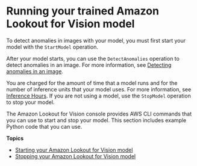 # Running your trained Amazon Lookout for Vision model<a name="running-model"></a>

To detect anomalies in images with your model, you must first start your model with the `StartModel` operation\.

After your model starts, you can use the `DetectAnomalies` operation to detect anomalies in an image\. For more information, see [Detecting anomalies in an image](inference-detect-anomalies.md)\.  

You are charged for the amount of time that a model runs and for the number of inference units that your model uses\. For more information, see [Inference Hours](https://aws.amazon.com/lookout-for-vision/pricing/#Inference_Hours)\. If you are not using a model, use the `StopModel` operation to stop your model\.

The Amazon Lookout for Vision console provides AWS CLI commands that you can use to start and stop your model\. This section includes example Python code that you can use\. 



**Topics**
+ [Starting your Amazon Lookout for Vision model](run-start-model.md)
+ [Stopping your Amazon Lookout for Vision model](run-stop-model.md)